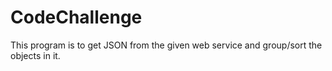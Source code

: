 # CodeChallenge
This program is to get JSON from the given web service and group/sort the objects in it.
